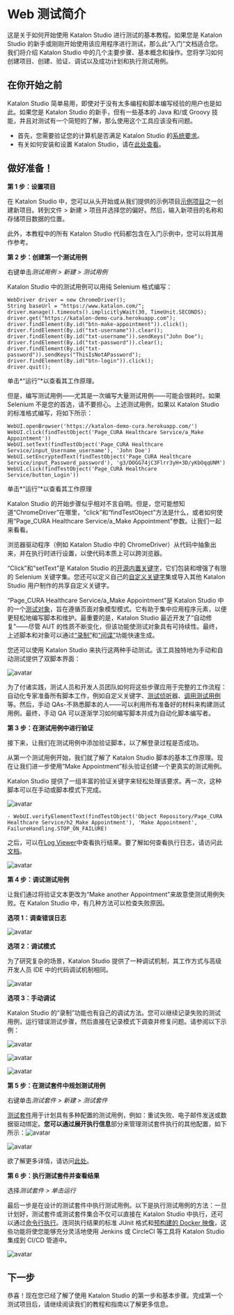 # Web 测试简介

这是关于如何开始使用 Katalon Studio 进行测试的基本教程。如果您是 Katalon Studio 的新手或刚刚开始使用该应用程序进行测试，那么此“入门”文档适合您。我们将介绍 Katalon Studio 中的几个主要步骤、基本概念和操作。您将学习如何创建项目、创建、验证、调试以及成功计划和执行测试用例。

## 在你开始之前

Katalon Studio 简单易用，即使对于没有太多编程和脚本编写经验的用户也是如此。如果您是 Katalon Studio 的新手，但有一些基本的 Java 和/或 Groovy 技能，并且对测试有一个简短的了解，那么使用这个工具应该没有问题。

- 首先，您需要验证您的计算机是否满足 Katalon Studio 的[系统要求](https://docs.katalon.com/katalon-studio/docs/system-requirements.html)。
- 有关如何安装和设置 Katalon Studio，请在[此处查看](https://docs.katalon.com/katalon-studio/tutorials/install_setup_katalon_studio.html)。

## 做好准备！

**第 1 步：设置项目**

在 Katalon Studio 中，您可以从头开始或从我们提供的示例项目[示例项目](https://github.com/katalon-studio-samples)之一创建新项目。转到文件 > 新建 > 项目并选择您的偏好。然后，输入新项目的名称和存储项目数据的位置。

此外，本教程中的所有 Katalon Studio 代码都包含在入门示例中，您可以将其用作参考。

**第 2 步：创建第一个测试用例**

右键单击*测试用例 > 新建 > 测试用例*

Katalon Studio 中的测试用例可以用纯 Selenium 格式编写：

```
WebDriver driver = new ChromeDriver();
String baseUrl = "https://www.katalon.com/";
driver.manage().timeouts().implicitlyWait(30, TimeUnit.SECONDS);
driver.get("https://katalon-demo-cura.herokuapp.com");
driver.findElement(By.id("btn-make-appointment")).click();
driver.findElement(By.id("txt-username")).clear();
driver.findElement(By.id("txt-username")).sendKeys("John Doe");
driver.findElement(By.id("txt-password")).clear();
driver.findElement(By.id("txt-password")).sendKeys("ThisIsNotAPassword");
driver.findElement(By.id("btn-login")).click();
driver.quit();
```

单击*“运行”*以查看其工作原理。

但是，编写测试用例——尤其是一次编写大量测试用例——可能会很耗时。如果 Selenium 不是您的首选，请不要担心。上述测试用例，如果以 Katalon Studio 的标准格式编写，将如下所示：

```
WebUI.openBrowser('https://katalon-demo-cura.herokuapp.com/')
WebUI.click(findTestObject('Page_CURA Healthcare Service/a_Make Appointment'))
WebUI.setText(findTestObject('Page_CURA Healthcare Service/input_Username_username'), 'John Doe')
WebUI.setEncryptedText(findTestObject('Page_CURA Healthcare Service/input_Password_password'), 'g3/DOGG74jC3Flrr3yH+3D/yKbOqqUNM')
WebUI.click(findTestObject('Page_CURA Healthcare Service/button_Login'))
```

单击*“运行”*以查看其工作原理

Katalon Studio 的开始步骤似乎相对不言自明。但是，您可能想知道“ChromeDriver”在哪里，“click”和“findTestObject”方法是什么，或者如何使用“Page_CURA Healthcare Service/a_Make Appointment”参数。让我们一起来看看。

浏览器驱动程序（例如 Katalon Studio 中的 ChromeDriver）从代码中抽象出来，并在执行时进行设置，以使代码本质上可以跨浏览器。

“Click”和“setText”是 Katalon Studio 的[开源内置关键字](https://github.com/katalon-studio/katalon-studio-testing-framework)，它们包装和增强了有限的 Selenium 关键字集。您还可以定义自己的[自定义关键字](https://docs.katalon.com/katalon-studio/tutorials/create_custom_keyword.html)集或导入其他 Katalon Studio 用户制作的共享自定义关键字。

“Page_CURA Healthcare Service/a_Make Appointment”是 Katalon Studio 中的一个[测试对象](https://docs.katalon.com/katalon-studio/docs/manage-test-object.html)，旨在遵循页面对象模型模式。它有助于集中应用程序元素，以便更轻松地编写脚本和维护。最重要的是，Katalon Studio 最近开发了“自动修复”——尽管 AUT 的性质不断变化，但该功能使测试对象具有可持续性。最终，上述脚本和对象可以通过[“录制”](https://docs.katalon.com/katalon-studio/docs/record-web-utility.html)和[“间谍”](https://docs.katalon.com/katalon-studio/docs/spy-web-utility.html)功能快速生成。

您还可以使用 Katalon Studio 来执行这两种手动测试。该工具独特地为手动和自动测试提供了双脚本界面：

![avatar](../imgs/ln/img-004-01.png)

为了付诸实践，测试人员和开发人员团队如何将这些步骤应用于完整的工作流程：自动化专家准备所有脚本工作，例如自定义关键字、[测试侦听](https://docs.katalon.com/katalon-studio/docs/test-listeners-test-hooks.html)器、[调用测试用例](https://docs.katalon.com/katalon-studio/docs/call-test-case.html#call-test-case-in-manual-view)等。然后，手动 QAs-不熟悉脚本的人——可以利用所有准备好的材料来构建测试用例。最终，手动 QA 可以逐渐学习如何编写脚本并成为自动化脚本编写者。

**第 3 步：在测试用例中进行验证**

接下来，让我们在测试用例中添加验证脚本，以了解登录过程是否成功。

从第一个测试用例开始，我们就了解了 Katalon Studio 脚本的基本工作原理。现在让我们进一步使用“Make Appointment”标头验证创建一个更真实的测试用例。

Katalon Studio 提供了一组丰富的验证关键字来轻松处理该要求。再一次，这种脚本可以在手动或脚本模式下完成。

![avatar](../imgs/ln/img-004-02.png)

```
- WebUI.verifyElementText(findTestObject('Object Repository/Page_CURA Healthcare Service/h2_Make Appointment'), 'Make Appointment', FailureHandling.STOP_ON_FAILURE)
```

之后，可以在[Log Viewer](https://docs.katalon.com/katalon-studio/tutorials/viewing_execution_logs.html)中查看执行结果。要了解如何查看执行日志，请访问此[文档](https://docs.katalon.com/katalon-studio/tutorials/viewing_execution_logs.html)。

![avatar](../imgs/ln/img-004-03.png)

**第 4 步：调试测试用例**

让我们通过将验证文本更改为“Make another Appointment”来故意使测试用例失败。在 Katalon Studio 中，有几种方法可以检查失败原因。

**选项 1：调查错误日志**

![avatar](../imgs/ln/img-004-04.png)

**选项 2：调试模式**

为了研究复杂的场景，Katalon Studio 提供了一种调试机制，其工作方式与高级开发人员 IDE 中的代码调试机制相同。

![avatar](../imgs/ln/img-004-05.png)

**选项 3：手动调试**

Katalon Studio 的“录制”功能也有自己的调试方法。您可以继续记录失败的测试用例，运行错误测试步骤，然后直接在记录模式下调查并修复问题。请参阅以下示例：

![avatar](../imgs/ln/img-004-06.png)

![avatar](../imgs/ln/img-004-07.png)

![avatar](../imgs/ln/img-004-08.png)

**第 5 步：在测试套件中规划测试用例**

右键单击*测试套件 > 新建 > 测试套件*

[测试套件](https://docs.katalon.com/katalon-studio/docs/design-a-test-suite.html)用于计划具有多种配置的测试用例，例如：重试失败、电子邮件发送或数据驱动绑定。**您可以通过展开执行信息**部分来管理测试套件执行的其他配置，如下所示：![avatar](../imgs/ln/img-004-09.png)

![avatar](../imgs/ln/img-004-10.png)

欲了解更多详情，请访问[此处](https://docs.katalon.com/katalon-studio/docs/design-a-test-suite.html)。

**第 6 步：执行测试套件并查看结果**

选择*测试套件 > 单击运行*

最后一步是在设计的测试套件中执行测试用例。以下是执行测试用例的方法：一旦计划好，测试套件或测试套件集合不仅可以直接在 Katalon Studio 中执行，还可以通过[命令行执行](https://docs.katalon.com/katalon-studio/tutorials/generate_command_line.html)。连同执行结果的标准 JUnit 格式和[预构建的 Docker 映像](https://github.com/katalon-studio/docker-images)，这些功能将使您能够充分灵活地使用 Jenkins 或 CircleCI 等工具将 Katalon Studio 集成到 CI/CD 管道中。

![avatar](../imgs/ln/img-004-11.png)

## 下一步

恭喜！现在您已经了解了使用 Katalon Studio 的第一步和基本步骤。完成第一个测试项目后，请继续阅读我们的教程和指南以了解更多信息。

